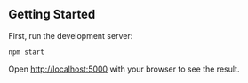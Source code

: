 ## Getting Started

First, run the development server:

```bash
npm start
```

Open [http://localhost:5000](http://localhost:5000) with your browser to see the result.
